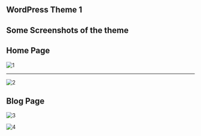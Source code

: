 ## WordPress Theme 1

## Some Screenshots of the theme

##                                  Home Page
![1](https://user-images.githubusercontent.com/46419188/98858869-4d3d9b00-2487-11eb-8e01-cfebf2d554ba.png)




**********************************************************************************
![2](https://user-images.githubusercontent.com/46419188/98858902-5d557a80-2487-11eb-923b-e8de95db1b44.png)



##                               Blog Page
![3](https://user-images.githubusercontent.com/46419188/98858908-60e90180-2487-11eb-832d-ef1006951235.png)






![4](https://user-images.githubusercontent.com/46419188/98858909-621a2e80-2487-11eb-9bfd-52ed8208ae8a.png)



